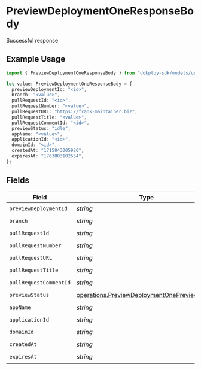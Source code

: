 # PreviewDeploymentOneResponseBody

Successful response

## Example Usage

```typescript
import { PreviewDeploymentOneResponseBody } from "dokploy-sdk/models/operations";

let value: PreviewDeploymentOneResponseBody = {
  previewDeploymentId: "<id>",
  branch: "<value>",
  pullRequestId: "<id>",
  pullRequestNumber: "<value>",
  pullRequestURL: "https://frank-maintainer.biz",
  pullRequestTitle: "<value>",
  pullRequestCommentId: "<id>",
  previewStatus: "idle",
  appName: "<value>",
  applicationId: "<id>",
  domainId: "<id>",
  createdAt: "1715843005920",
  expiresAt: "1763803102654",
};
```

## Fields

| Field                                                                                                        | Type                                                                                                         | Required                                                                                                     | Description                                                                                                  |
| ------------------------------------------------------------------------------------------------------------ | ------------------------------------------------------------------------------------------------------------ | ------------------------------------------------------------------------------------------------------------ | ------------------------------------------------------------------------------------------------------------ |
| `previewDeploymentId`                                                                                        | *string*                                                                                                     | :heavy_check_mark:                                                                                           | N/A                                                                                                          |
| `branch`                                                                                                     | *string*                                                                                                     | :heavy_check_mark:                                                                                           | N/A                                                                                                          |
| `pullRequestId`                                                                                              | *string*                                                                                                     | :heavy_check_mark:                                                                                           | N/A                                                                                                          |
| `pullRequestNumber`                                                                                          | *string*                                                                                                     | :heavy_check_mark:                                                                                           | N/A                                                                                                          |
| `pullRequestURL`                                                                                             | *string*                                                                                                     | :heavy_check_mark:                                                                                           | N/A                                                                                                          |
| `pullRequestTitle`                                                                                           | *string*                                                                                                     | :heavy_check_mark:                                                                                           | N/A                                                                                                          |
| `pullRequestCommentId`                                                                                       | *string*                                                                                                     | :heavy_check_mark:                                                                                           | N/A                                                                                                          |
| `previewStatus`                                                                                              | [operations.PreviewDeploymentOnePreviewStatus](../../models/operations/previewdeploymentonepreviewstatus.md) | :heavy_check_mark:                                                                                           | N/A                                                                                                          |
| `appName`                                                                                                    | *string*                                                                                                     | :heavy_check_mark:                                                                                           | N/A                                                                                                          |
| `applicationId`                                                                                              | *string*                                                                                                     | :heavy_check_mark:                                                                                           | N/A                                                                                                          |
| `domainId`                                                                                                   | *string*                                                                                                     | :heavy_check_mark:                                                                                           | N/A                                                                                                          |
| `createdAt`                                                                                                  | *string*                                                                                                     | :heavy_check_mark:                                                                                           | N/A                                                                                                          |
| `expiresAt`                                                                                                  | *string*                                                                                                     | :heavy_check_mark:                                                                                           | N/A                                                                                                          |
